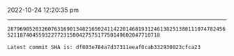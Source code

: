 2022-10-24 12:20:35 pm

---

`28796985203260763169013482165024114220146819312461382513881110747824565211874045593227723150042757517750149602047710718`

`Latest commit SHA is: df803e784a7d37311eeaf0cab332930023cfca23 `
